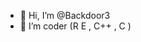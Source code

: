 - 👋 Hi, I’m @Backdoor3
- 👀 I’m  coder
(R E , C++ , C )

<!---
Backdoor3/Backdoor3 is a ✨ special ✨ repository because its `README.md` (this file) appears on your GitHub profile.
You can click the Preview link to take a look at your changes.
--->
